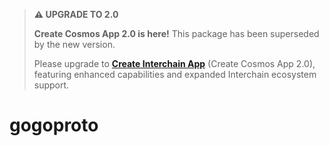 > **⚠️ UPGRADE TO 2.0**
>
> **Create Cosmos App 2.0 is here!** This package has been superseded by the new version.
>
> Please upgrade to [**Create Interchain App**](https://github.com/hyperweb-io/create-interchain-app) (Create Cosmos App 2.0), featuring enhanced capabilities and expanded Interchain ecosystem support.

# gogoproto
